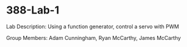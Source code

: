 # 388-Lab-1
Lab Description:
  Using a function generator, control a servo with PWM

Group Members:
  Adam Cunningham,
  Ryan McCarthy,
  James McCarthy
